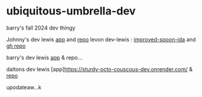 # ubiquitous-umbrella-dev
barry's fall 2024 dev thingy


Johnny's dev lewis [app](https://cautious-doodle-dev.onrender.com/) and [repo](https://github.com/JohnnyCaringi/cautious-doodle-dev)
levon dev-lewis : [improved-spoon-ida](https://improved-spoon-ida.onrender.com/) and [gh repo](https://github.com/v-sec0/improved-spoon-ida) 


barry's dev lewis [app](https://ubiquitous-umbrella-dev.onrender.com/read) & repo...

daltons dev lewis [app]https://sturdy-octo-couscous-dev.onrender.com/ & [repo](https://github.com/daltrodg/sturdy-octo-couscous-dev/tree/dev-lewis) 

upodateaw...k 

